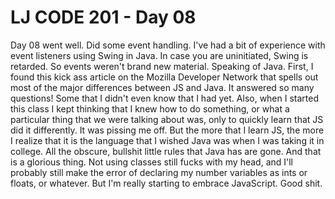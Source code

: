 # LJ CODE 201 - Day 08  

Day 08 went well. Did some event handling. I've had a bit of experience with event listeners using Swing in Java. In case you are uninitiated, Swing is retarded. So events weren't brand new material. Speaking of Java. First, I found this kick ass article on the Mozilla Developer Network that spells out most of the major differences between JS and Java. It answered so many questions! Some that I didn't even know that I had yet. Also, when I started this class I kept thinking that I knew how to do something, or what a particular thing that we were talking about was, only to quickly learn that JS did it differently. It was pissing me off. But the more that I learn JS, the more I realize that it is the language that I wished Java was when I was taking it in college. All the obscure, bullshit little rules that Java has are gone. And that is a glorious thing. Not using classes still fucks with my head, and I'll probably still make the error of declaring my number variables as ints or floats, or whatever. But I'm really starting to embrace JavaScript. Good shit.
